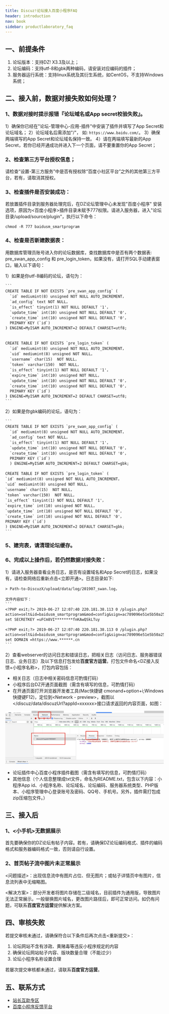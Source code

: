 ```yaml
---
title: Discuz!论坛接入百度小程序FAQ
header: introduction
nav: book
sidebar: productlaboratory_faq
---
```



## 一、前提条件

1. 论坛版本：支持DZ! X3.3及以上；
2. 论坛编码：支持utf-8和gbk两种编码，请安装对应编码的插件；
3. 服务器运行系统：支持linux系统及其衍生系统，如CentOS，不支持Windows系统；

## 二、接入前，数据对接失败如何处理？

### 1、数据对接时提示报错『论坛域名或App secret校验失败』。

1）确保你已经在"论坛-管理中心-应用-插件"中安装了插件并填写了App Secret和论坛域名；
2）论坛域名后需添加"/"， 如: `https://www.baidu.com/`。
3）确保两端填写的App Secret和论坛域名保持一致。
4）请在两端填写最新的App Secret，若你已经开通成功并进入下一个页面，请不要重置你的App Secret；

###  2、检查第三方平台授权信息；
请检查“设置-第三方服务”中是否有授权除“百度小社区平台”之外的其他第三方平台，若有，请取消其授权。

###  3、检查插件是否安装成功：
若放置插件目录到服务器处理完后，在DZ论坛管理中心未发现"百度小程序" 安装选项，原因为<百度小程序>插件目录未赋予777权限。请进入服务器，进入"论坛目录/upload/source/plugin"，执行以下命令：


```
chmod -R 777 baidusm_smartprogram
```


###  4、检查是否新建数据表：
用数据库管理员账号进入你的论坛数据库，查找数据库中是否有两个数据表: pre_swan_app_config 和 pre_login_token，如果没有，请打开SQL手动建表窗口，输入以下语句：

1）如果是你utf-8编码的论坛，语句为：

    ```
    CREATE TABLE IF NOT EXISTS `pre_swan_app_config` (
      `id` mediumint(8) unsigned NOT NULL AUTO_INCREMENT，
      `ad_config` text NOT NULL，
      `is_effect` tinyint(1) NOT NULL DEFAULT '1'，
      `update_time` int(10) unsigned NOT NULL DEFAULT '0'，
      `create_time` int(10) unsigned NOT NULL DEFAULT '0'，
      PRIMARY KEY (`id`)
    ) ENGINE=MyISAM AUTO_INCREMENT=2 DEFAULT CHARSET=utf8;
    
    
    CREATE TABLE IF NOT EXISTS `pre_login_token` (
      `id` mediumint(8) unsigned NOT NULL AUTO_INCREMENT，
      `uid` mediumint(8) unsigned NOT NULL，
      `username` char(15)  NOT NULL，
      `token` varchar(150)  NOT NULL，
      `is_effect` tinyint(1) NOT NULL DEFAULT '1'，
      `expire_time` int(10) unsigned NOT NULL，
      `update_time` int(10) unsigned NOT NULL DEFAULT '0'，
      `create_time` int(10) unsigned NOT NULL DEFAULT '0'，
      PRIMARY KEY (`id`)
    ) ENGINE=MyISAM AUTO_INCREMENT=2 DEFAULT CHARSET=utf8;
    ```

2）如果是你gbk编码的论坛，语句为：
    
    ```
    CREATE TABLE IF NOT EXISTS `pre_swan_app_config` (
      `id` mediumint(8) unsigned NOT NULL AUTO_INCREMENT，
      `ad_config` text NOT NULL，
      `is_effect` tinyint(1) NOT NULL DEFAULT '1'，
      `update_time` int(10) unsigned NOT NULL DEFAULT '0'，
      `create_time` int(10) unsigned NOT NULL DEFAULT '0'，
      PRIMARY KEY (`id`)
      ) ENGINE=MyISAM AUTO_INCREMENT=2 DEFAULT CHARSET=gbk;
      
    CREATE TABLE IF NOT EXISTS `pre_login_token` (
    `id` mediumint(8) unsigned NOT NULL AUTO_INCREMENT，
    `uid` mediumint(8) unsigned NOT NULL，
    `username` char(15)  NOT NULL，
    `token` varchar(150)  NOT NULL，
    `is_effect` tinyint(1) NOT NULL DEFAULT '1'，
    `expire_time` int(10) unsigned NOT NULL，
    `update_time` int(10) unsigned NOT NULL DEFAULT '0'，
    `create_time` int(10) unsigned NOT NULL DEFAULT '0'，
    PRIMARY KEY (`id`)
    ) ENGINE=MyISAM AUTO_INCREMENT=2 DEFAULT CHARSET=gbk;
    ```

### 5、建完表，请清理论坛缓存。
### 6、完成以上操作后，若仍然数据对接失败：


1）请进入服务器查看业务日志，是否有设置域名和App Secret的日志，如果没有，请检查网络后重新点击<立即开通>。日志目录如下:

    > Path-to-DiscuzX/upload/data/log/201907_swan.log， 

    文件内容如下：
    ```
    <?PHP exit;?> 2019-06-27 12:07:40 220.181.38.113 0 /plugin.php?action=selt&id=baidusm_smartprogram&mod=config&sign=ac789096e51e5b50a2583420455e86f81 
    set SECRETKEY =uFCm8VI********fnKAwQSkLTuy
    
    <?PHP exit;?> 2019-06-27 12:07:40 220.181.38.113 0 /plugin.php?action=selt&id=baidusm_smartprogram&mod=config&sign=ac789096e51e5b50a2583420455e86f81 
    set DOMAIN =https://www.******.cn
    ```
2）查看webserver的访问日志和错误日志，把相关日志（访问日志、服务器错误日志、业务日志）及以下信息打包发给**百度官方运营**。打包文件命名<DZ接入反馈+小程序名称>，打包内容包括：
- 相关日志（日志中相关密码信息可酌情打码）
- 小程序后台DZ开通页面截图（需含有填写的信息，可酌情打码）
- 在开通页面打开浏览器开发者工具(Mac快捷键 cmonand+option+i;Windows快捷键F12)，定位到<Network - preview>，截图以</discuz/data/discuzUrl?appId=xxxxxx>接口请求返回的内容页面，如图：

![image](../../img/introduction/discuz/18.jpg)

- 论坛插件中心百度小程序插件截图（需含有填写的信息，可酌情打码）
- 其他信息（个人信息整理成txt文件，命名为README.txt，包含以下内容：小程序App id、小程序名称、论坛域名、论坛编码、服务器系统类型、PHP版本、小程序管理中心登录账号及密码、QQ号、手机号。另外，插件需打包成zip压缩包文件。）

## 三、接入后
  
### 1、<小手机>无数据展示

首先要确保你的DZ论坛有帖子内容。若有，请确保DZ论坛编码格式、插件的编码格式和服务器编码格式一致，否则请自行设置。

### 2、⾸页帖⼦流中图片未正常展示

<问题描述>：出现信息流中有图片占位、但无图片；或帖子详情页中有图片，信息流列表中无缩略图。

<解决方案>：部分开发者将图片存储在二级域名，目前插件为通用版，导致图片无法正常展示。一般替换图片域名，更改图片路径后，即可正常访问。如仍有问题，可联系**百度官方运营**提供解决方案。

## 四、审核失败

若提交审核未通过，请确保符合以下条件后再次点击<重新提交>：
1. 论坛网站不含有涉政、黄赌毒等违反小程序规定的内容
2. 确保论坛网站帖子内容、版块数量合理（不能过少）
3. 论坛小程序名称设置合理

若屡次提交审核都未通过，请联系**百度官方运营**。


## 五、联系方式

* [站长互助专区](http://bbs.zhanzhang.baidu.com/thread-2184174-1-1.html)
* [百度小程序反馈平台](https://smartprogram.baidu.com/forum/)


